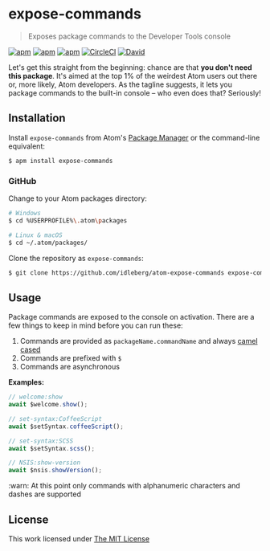 # expose-commands

> Exposes package commands to the Developer Tools console

[![apm](https://flat.badgen.net/apm/license/expose-commands)](https://atom.io/packages/expose-commands)
[![apm](https://flat.badgen.net/apm/v/expose-commands)](https://atom.io/packages/expose-commands)
[![apm](https://flat.badgen.net/apm/dl/expose-commands)](https://atom.io/packages/expose-commands)
[![CircleCI](https://flat.badgen.net/circleci/github/idleberg/atom-expose-commands)](https://circleci.com/gh/idleberg/atom-expose-commands)
[![David](https://flat.badgen.net/david/dep/idleberg/atom-expose-commands)](https://david-dm.org/idleberg/atom-expose-commands)

Let's get this straight from the beginning: chance are that **you don't need this package**. It's aimed at the top 1% of the weirdest Atom users out there or, more likely, Atom developers. As the tagline suggests, it lets you package commands to the built-in console – who even does that? Seriously!

## Installation

Install `expose-commands` from Atom's [Package Manager](http://flight-manual.atom.io/using-atom/sections/atom-packages/) or the command-line equivalent:

`$ apm install expose-commands`

### GitHub

Change to your Atom packages directory:

```bash
# Windows
$ cd %USERPROFILE%\.atom\packages

# Linux & macOS
$ cd ~/.atom/packages/
```

Clone the repository as `expose-commands`:

```bash
$ git clone https://github.com/idleberg/atom-expose-commands expose-commands
```

## Usage

Package commands are exposed to the console on activation. There are a few things to keep in mind before you can run these:

1. Commands are provided as `packageName.commandName` and always [camel cased](https://www.wikiwand.com/en/Camel_case)
2. Commands are prefixed with `$`
3. Commands are asynchronous

**Examples:**

```js
// welcome:show
await $welcome.show();

// set-syntax:CoffeeScript
await $setSyntax.coffeeScript();

// set-syntax:SCSS
await $setSyntax.scss();

// NSIS:show-version
await $nsis.showVersion();
```

:warn: At this point only commands with alphanumeric characters and dashes are supported

## License

This work licensed under [The MIT License](https://opensource.org/licenses/MIT)

